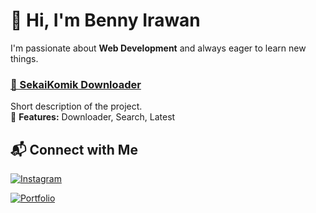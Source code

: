 # 👋 Hi, I'm Benny Irawan

I'm passionate about **Web Development** and always eager to learn new things.  

### [🎨 SekaiKomik Downloader](https://github.com/benyrwnn2nd/sekaikomik-downloader)  
Short description of the project.  
🔹 **Features:** Downloader, Search, Latest 

## 📬 Connect with Me  
[![Instagram](https://img.shields.io/badge/instagram-red?style=flat&logo=instagram)](https://instagram.com/benyrwnn) 

[![Portfolio](https://img.shields.io/badge/Website-blue?style=flat&logo=web)](https://benyrwnn2nd.github.io)
